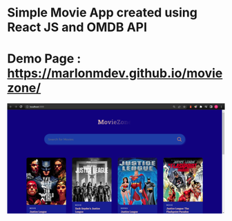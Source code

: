 # Simple Movie App created using React JS and OMDB API

# Demo Page : https://marlonmdev.github.io/moviezone/

![image-description](https://github.com/marlonmdev/moviezone/blob/main/public/moviezone-hp.png)
